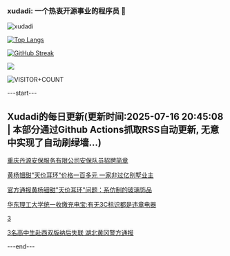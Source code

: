 ### xudadi: 一个热衷开源事业的程序员 👋

![xudadi](https://github-readme-stats-git-masterorgs-github-readme-stats-team.vercel.app/api?username=xudadi)

[![Top Langs](https://github-readme-stats.vercel.app/api/top-langs/?username=xudadi)](https://github.com/anuraghazra/github-readme-stats)

[![GitHub Streak](https://streak-stats.demolab.com?user=xudadi&locale=zh_Hans)](https://git.io/streak-stats)

![](https://raw.githubusercontent.com/xudadi/xudadi/main/assets/github-contribution-grid-snake.svg)

![VISITOR+COUNT](https://komarev.com/ghpvc/?username=xudadi&label=VISITOR+COUNT)


---start---

## Xudadi的每日更新(更新时间:2025-07-16 20:45:08 | 本部分通过Github Actions抓取RSS自动更新, 无意中实现了自动刷绿墙...)

[重庆丹源安保服务有限公司安保队员招聘简章](https://www.gongkaoleida.com/article/2514077)

[黄杨钿甜"天价耳环"价格一百多元 一家非过亿别墅业主](https://m.163.com/news/article/K4K6FHT40001899O.html)

[官方通报黄杨钿甜"天价耳环"问题：系仿制的玻璃饰品](https://m.163.com/news/article/K4K50FU60001899O.html)

[华东理工大学统一收缴充电宝:有无3C标识都是违章电器](https://m.163.com/news/article/K4K1LKO505345ARG.html)

[3](https://m.163.com/touch/news/sub/domestic)

[3名高中生赴西双版纳后失联 湖北黄冈警方通报](https://m.163.com/news/article/K4JTD9670534A4SC.html)

---end---
